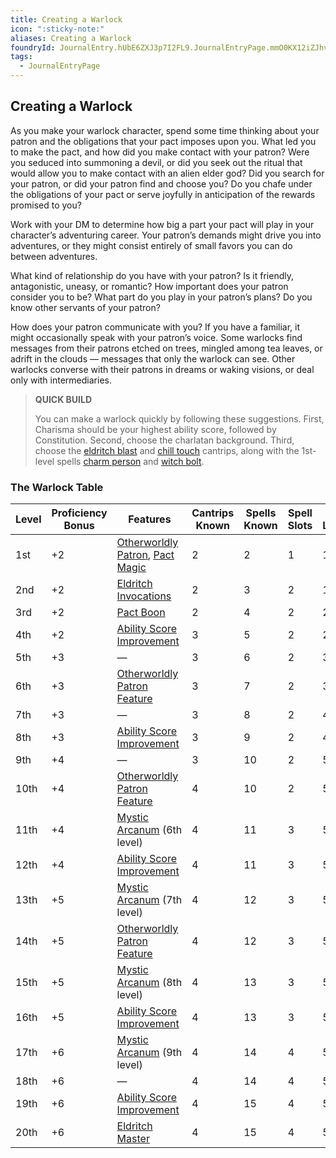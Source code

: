 ```yaml
---
title: Creating a Warlock
icon: ":sticky-note:"
aliases: Creating a Warlock
foundryId: JournalEntry.hUbE6ZXJ3p7I2FL9.JournalEntryPage.mmO0KX12iZJhv9bT
tags:
  - JournalEntryPage
---
```

## Creating a Warlock

As you make your warlock character, spend some time thinking about your patron and the obligations that your pact imposes upon you. What led you to make the pact, and how did you make contact with your patron? Were you seduced into summoning a devil, or did you seek out the ritual that would allow you to make contact with an alien elder god? Did you search for your patron, or did your patron find and choose you? Do you chafe under the obligations of your pact or serve joyfully in anticipation of the rewards promised to you?

Work with your DM to determine how big a part your pact will play in your character’s adventuring career. Your patron’s demands might drive you into adventures, or they might consist entirely of small favors you can do between adventures.

What kind of relationship do you have with your patron? Is it friendly, antagonistic, uneasy, or romantic? How important does your patron consider you to be? What part do you play in your patron’s plans? Do you know other servants of your patron?

How does your patron communicate with you? If you have a familiar, it might occasionally speak with your patron’s voice. Some warlocks find messages from their patrons etched on trees, mingled among tea leaves, or adrift in the clouds — messages that only the warlock can see. Other warlocks converse with their patrons in dreams or waking visions, or deal only with intermediaries.

> **QUICK BUILD**
> 
> You can make a warlock quickly by following these suggestions. First, Charisma should be your highest ability score, followed by Constitution. Second, choose the charlatan background. Third, choose the [eldritch blast](https://www.dndbeyond.com/spells/2082-eldritch-blast) and [chill touch](https://www.dndbeyond.com/spells/2026-chill-touch) cantrips, along with the 1st-level spells [charm person](https://www.dndbeyond.com/spells/2025-charm-person) and [witch bolt](https://www.dndbeyond.com/spells/2323-witch-bolt).

### The Warlock Table

|Level|Proficiency  <br>Bonus|Features|Cantrips  <br>Known|Spells  <br>Known|Spell  <br>Slots|Slot  <br>Level|Invocations  <br>Known|
|---|---|---|---|---|---|---|---|
|1st|+2|[Otherworldly Patron](https://www.dndbeyond.com/classes/7-warlock#OtherworldlyPatron-386), [Pact Magic](https://www.dndbeyond.com/classes/7-warlock#PactMagic-387)|2|2|1|1st|—|
|2nd|+2|[Eldritch Invocations](https://www.dndbeyond.com/classes/7-warlock#EldritchInvocations-388)|2|3|2|1st|2|
|3rd|+2|[Pact Boon](https://www.dndbeyond.com/classes/7-warlock#PactBoon-389)|2|4|2|2nd|2|
|4th|+2|[Ability Score Improvement](https://www.dndbeyond.com/classes/7-warlock#AbilityScoreImprovement-323)|3|5|2|2nd|2|
|5th|+3|—|3|6|2|3rd|3|
|6th|+3|[Otherworldly Patron Feature](https://www.dndbeyond.com/classes/7-warlock#OtherworldlyPatrons)|3|7|2|3rd|3|
|7th|+3|—|3|8|2|4th|4|
|8th|+3|[Ability Score Improvement](https://www.dndbeyond.com/classes/7-warlock#AbilityScoreImprovement-323)|3|9|2|4th|4|
|9th|+4|—|3|10|2|5th|5|
|10th|+4|[Otherworldly Patron Feature](https://www.dndbeyond.com/classes/7-warlock#OtherworldlyPatrons)|4|10|2|5th|5|
|11th|+4|[Mystic Arcanum](https://www.dndbeyond.com/classes/7-warlock#MysticArcanum(6thlevel)-390) (6th level)|4|11|3|5th|5|
|12th|+4|[Ability Score Improvement](https://www.dndbeyond.com/classes/7-warlock#AbilityScoreImprovement-323)|4|11|3|5th|6|
|13th|+5|[Mystic Arcanum](https://www.dndbeyond.com/classes/7-warlock#MysticArcanum(7thlevel)-392) (7th level)|4|12|3|5th|6|
|14th|+5|[Otherworldly Patron Feature](https://www.dndbeyond.com/classes/7-warlock#OtherworldlyPatrons)|4|12|3|5th|6|
|15th|+5|[Mystic Arcanum](https://www.dndbeyond.com/classes/7-warlock#MysticArcanum(8thlevel)-393) (8th level)|4|13|3|5th|7|
|16th|+5|[Ability Score Improvement](https://www.dndbeyond.com/classes/7-warlock#AbilityScoreImprovement-323)|4|13|3|5th|7|
|17th|+6|[Mystic Arcanum](https://www.dndbeyond.com/classes/7-warlock#MysticArcanum(9thlevel)-394) (9th level)|4|14|4|5th|7|
|18th|+6|—|4|14|4|5th|8|
|19th|+6|[Ability Score Improvement](https://www.dndbeyond.com/classes/7-warlock#AbilityScoreImprovement-323)|4|15|4|5th|8|
|20th|+6|[Eldritch Master](https://www.dndbeyond.com/classes/7-warlock#EldritchMaster-391)|4|15|4|5th|8|